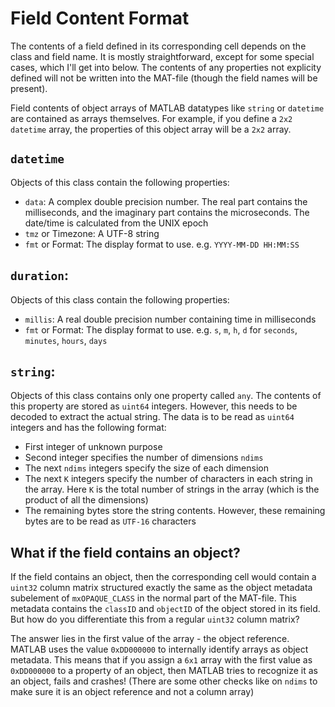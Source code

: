 # Field Content Format

The contents of a field defined in its corresponding cell depends on the class and field name. It is mostly straightforward, except for some special cases, which I'll get into below. The contents of any properties not explicity defined will not be written into the MAT-file (though the field names will be present).

Field contents of object arrays of MATLAB datatypes like `string` or `datetime` are contained as arrays themselves. For example, if you define a `2x2` `datetime` array, the properties of this object array will be a `2x2` array.

## `datetime`

Objects of this class contain the following properties:

- `data`: A complex double precision number. The real part contains the milliseconds, and the imaginary part contains the microseconds. The date/time is calculated from the UNIX epoch
- `tmz` or Timezone: A UTF-8 string
- `fmt` or Format: The display format to use. e.g. `YYYY-MM-DD HH:MM:SS`

## `duration`:

Objects of this class contain the following properties:

- `millis`: A real double precision number containing time in milliseconds
- `fmt` or Format: The display format to use. e.g. `s`, `m`, `h`, `d` for `seconds`, `minutes`, `hours`, `days`

## `string`:

Objects of this class contains only one property called `any`. The contents of this property are stored as `uint64` integers. However, this needs to be decoded to extract the actual string. The data is to be read as `uint64` integers and has the following format:

- First integer of unknown purpose
- Second integer specifies the number of dimensions `ndims`
- The next `ndims` integers specify the size of each dimension
- The next `K` integers specify the number of characters in each string in the array. Here `K` is the total number of strings in the array (which is the product of all the dimensions)
- The remaining bytes store the string contents. However, these remaining bytes are to be read as `UTF-16` characters

## What if the field contains an object?

If the field contains an object, then the corresponding cell would contain a `uint32` column matrix structured exactly the same as the object metadata subelement of `mxOPAQUE_CLASS` in the normal part of the MAT-file. This metadata contains the `classID` and `objectID` of the object stored in its field. But how do you differentiate this from a regular `uint32` column matrix?

The answer lies in the first value of the array - the object reference. MATLAB uses the value `0xDD000000` to internally identify arrays as object metadata. This means that if you assign a `6x1` array with the first value as `0xDD000000` to a property of an object, then MATLAB tries to recognize it as an object, fails and crashes! (There are some other checks like on `ndims` to make sure it is an object reference and not a column array)
